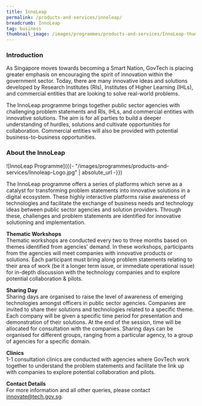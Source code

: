 ```yaml
---
title: InnoLeap
permalink: /products-and-services/innoleap/
breadcrumb: InnoLeap
tag: business
thumbnail_image: /images/programmes/products-and-services/InnoLeap-thumbnail.jpg
---
```

### **Introduction**
As Singapore moves towards becoming a Smart Nation, GovTech is placing greater emphasis on encouraging the spirit of innovation within the government sector. Today, there are many innovative ideas and solutions developed by Research Institutes (RIs), Institutes of Higher Learning (IHLs), and commercial entities that are looking to solve real-world problems.

The InnoLeap programme brings together public sector agencies with challenging problem statements and RIs, IHLs, and commercial entities with innovative solutions. The aim is for all parties to build a deeper understanding of hurdles, solutions and cultivate opportunities for collaboration. Commercial entities will also be provided with potential business-to-business opportunities.

### **About the InnoLeap**

![InnoLeap Programme]({{- "/images/programmes/products-and-services/Innoleap-Logo.jpg" | absolute_url -}})

The InnoLeap programme offers a series of platforms which serve as a catalyst for transforming problem statements into innovative solutions in a digital ecosystem. These highly interactive platforms raise awareness of technologies and facilitate the exchange of business needs and technology ideas between public sector agencies and solution providers. Through these, challenges and problem statements are identified for innovative solutioning and implementation.

**Thematic Workshops**<br>
Thematic workshops are conducted every two to three months based on themes identified from agencies' demand. In these workshops, participants from the agencies will meet companies with innovative products or solutions. Each participant must bring along problem statements relating to their area of work (be it a longer term issue, or immediate operational issue) for in-depth discussion with the technology companies and to explore potential collaboration & pilots.

**Sharing Day**<br>
Sharing days are organised to raise the level of awareness of emerging technologies amongst officers in public sector  agencies. Companies are invited to share their solutions and technologies related to a specific theme. Each company will be given a specific time period for presentation and demonstration of their solutions. At the end of the session, time will be allocated for consultation with the companies. Sharing days can be organised for different groups, ranging from a particular agency, to a group of agencies for a specific domain.

**Clinics**<br>
1-1 consultation clinics are conducted with agencies where GovTech work together to understand the problem statements and facilitate the link up with companies to explore potential collaboration and pilots.

**Contact Details**<br>
For more information and all other queries, please contact [innovate@tech.gov.sg](mailto:innovate@tech.gov.sg).

